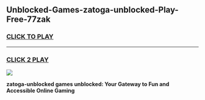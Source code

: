 
## Unblocked-Games-zatoga-unblocked-Play-Free-77zak
<h3>
<a href="https://premium76.site?title=zatoga-unblocked&ref=12A">CLICK TO PLAY</a></h3>
<hr>

<h3>
<a href="https://premium76.site?title=zatoga-unblocked&ref=12A">CLICK 2 PLAY</a>
  
</h3>

<a href="https://premium76.site?title=zatoga-unblocked&ref=12A"><img src="https://clearcache.store/games.png"></a>


**zatoga-unblocked games unblocked: Your Gateway to Fun and Accessible Online Gaming**

